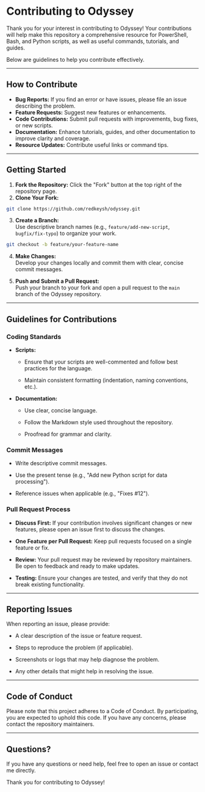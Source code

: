 # Contributing to Odyssey

Thank you for your interest in contributing to Odyssey! Your contributions will help make this repository a comprehensive resource for PowerShell, Bash, and Python scripts, as well as useful commands, tutorials, and guides.

Below are guidelines to help you contribute effectively.

---

## How to Contribute

- **Bug Reports:** If you find an error or have issues, please file an issue describing the problem.
- **Feature Requests:** Suggest new features or enhancements.
- **Code Contributions:** Submit pull requests with improvements, bug fixes, or new scripts.
- **Documentation:** Enhance tutorials, guides, and other documentation to improve clarity and coverage.
- **Resource Updates:** Contribute useful links or command tips.

---

## Getting Started

1. **Fork the Repository:** Click the "Fork" button at the top right of the repository page.
2. **Clone Your Fork:**  
```bash
git clone https://github.com/redkeysh/odyssey.git
```

3.  **Create a Branch:**  
Use descriptive branch names (e.g., `feature/add-new-script`, `bugfix/fix-typo`) to organize your work.
    
```bash
git checkout -b feature/your-feature-name
```
    
4.  **Make Changes:**  
Develop your changes locally and commit them with clear, concise commit messages.
    
5.  **Push and Submit a Pull Request:**  
Push your branch to your fork and open a pull request to the `main` branch of the Odyssey repository.

----------

## Guidelines for Contributions

### Coding Standards

-   **Scripts:**
    
    -   Ensure that your scripts are well-commented and follow best practices for the language.
        
    -   Maintain consistent formatting (indentation, naming conventions, etc.).
        
-   **Documentation:**
    
    -   Use clear, concise language.
        
    -   Follow the Markdown style used throughout the repository.
        
    -   Proofread for grammar and clarity.
        

### Commit Messages

-   Write descriptive commit messages.
    
-   Use the present tense (e.g., "Add new Python script for data processing").
    
-   Reference issues when applicable (e.g., "Fixes #12").
    

### Pull Request Process

-   **Discuss First:** If your contribution involves significant changes or new features, please open an issue first to discuss the changes.
    
-   **One Feature per Pull Request:** Keep pull requests focused on a single feature or fix.
    
-   **Review:** Your pull request may be reviewed by repository maintainers. Be open to feedback and ready to make updates.
    
-   **Testing:** Ensure your changes are tested, and verify that they do not break existing functionality.
    

----------

## Reporting Issues

When reporting an issue, please provide:

-   A clear description of the issue or feature request.
    
-   Steps to reproduce the problem (if applicable).
    
-   Screenshots or logs that may help diagnose the problem.
    
-   Any other details that might help in resolving the issue.
    

----------

## Code of Conduct

Please note that this project adheres to a Code of Conduct. By participating, you are expected to uphold this code. If you have any concerns, please contact the repository maintainers.

----------

## Questions?

If you have any questions or need help, feel free to open an issue or contact me directly.

Thank you for contributing to Odyssey!

